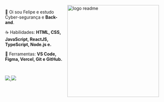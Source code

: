 <img src="https://raw.githubusercontent.com/iuricode/iuricode/04318fca888b09d22750a72a72c6c8a8866f64e4/ilus-code.svg" min-width="300px" max-width="300px" width="300px" align="right" alt="logo readme">

<p align="left"> 
 🖖 Oi sou Felipe e estudo Cyber-segurança</strong> e <strong>Back-and</strong>.
</p>

<p align="left">
 ☕ Habilidades: <strong>HTML, CSS, JavaScript, ReactJS, TypeScript, Node.js e.</strong>
</p>

<p align="left">
  💼 Ferramentas: <strong>VS Code, Figma, Vercel, Git e GitHub.</strong>
</p>


<br>

<p align="left">
  <a href="https://www.instagram.com/404felipe/" alt="Instagram">
    <img src="https://img.shields.io/badge/-Instagram-6610F2?style=for-the-badge&logo=Instagram&logoColor=#9fef00&link=https://www.instagram.com/404felipe"/>
  </a>
  
  <a href="https://www.linkedin.com/in/404felipe" alt="Linkedin">
    <img src="https://img.shields.io/badge/-Linkedin-6610F2?style=for-the-badge&logo=Linkedin&logoColor=#9fef00&link=https://www.linkedin.com/in/404felipe"/>
  </a>
